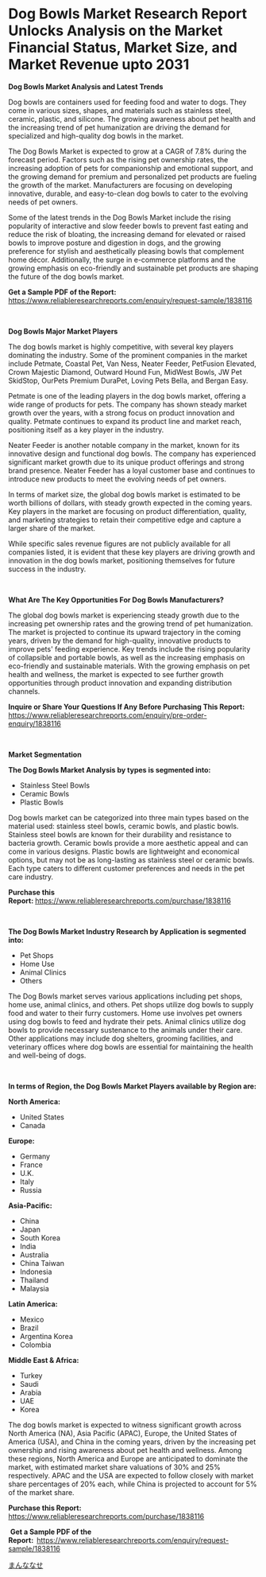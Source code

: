 <p><h1>Dog Bowls Market Research Report Unlocks Analysis on the Market Financial Status, Market Size, and Market Revenue upto 2031</h1></p><p><strong>Dog Bowls Market Analysis and Latest Trends</strong></p>
<p><p>Dog bowls are containers used for feeding food and water to dogs. They come in various sizes, shapes, and materials such as stainless steel, ceramic, plastic, and silicone. The growing awareness about pet health and the increasing trend of pet humanization are driving the demand for specialized and high-quality dog bowls in the market.</p><p>The Dog Bowls Market is expected to grow at a CAGR of 7.8% during the forecast period. Factors such as the rising pet ownership rates, the increasing adoption of pets for companionship and emotional support, and the growing demand for premium and personalized pet products are fueling the growth of the market. Manufacturers are focusing on developing innovative, durable, and easy-to-clean dog bowls to cater to the evolving needs of pet owners.</p><p>Some of the latest trends in the Dog Bowls Market include the rising popularity of interactive and slow feeder bowls to prevent fast eating and reduce the risk of bloating, the increasing demand for elevated or raised bowls to improve posture and digestion in dogs, and the growing preference for stylish and aesthetically pleasing bowls that complement home décor. Additionally, the surge in e-commerce platforms and the growing emphasis on eco-friendly and sustainable pet products are shaping the future of the dog bowls market.</p></p>
<p><strong>Get a Sample PDF of the Report:&nbsp;</strong> <a href="https://www.reliableresearchreports.com/enquiry/request-sample/1838116">https://www.reliableresearchreports.com/enquiry/request-sample/1838116</a></p>
<p>&nbsp;</p>
<p><strong>Dog Bowls Major Market Players</strong></p>
<p><p>The dog bowls market is highly competitive, with several key players dominating the industry. Some of the prominent companies in the market include Petmate, Coastal Pet, Van Ness, Neater Feeder, PetFusion Elevated, Crown Majestic Diamond, Outward Hound Fun, MidWest Bowls, JW Pet SkidStop, OurPets Premium DuraPet, Loving Pets Bella, and Bergan Easy.</p><p>Petmate is one of the leading players in the dog bowls market, offering a wide range of products for pets. The company has shown steady market growth over the years, with a strong focus on product innovation and quality. Petmate continues to expand its product line and market reach, positioning itself as a key player in the industry.</p><p>Neater Feeder is another notable company in the market, known for its innovative design and functional dog bowls. The company has experienced significant market growth due to its unique product offerings and strong brand presence. Neater Feeder has a loyal customer base and continues to introduce new products to meet the evolving needs of pet owners.</p><p>In terms of market size, the global dog bowls market is estimated to be worth billions of dollars, with steady growth expected in the coming years. Key players in the market are focusing on product differentiation, quality, and marketing strategies to retain their competitive edge and capture a larger share of the market.</p><p>While specific sales revenue figures are not publicly available for all companies listed, it is evident that these key players are driving growth and innovation in the dog bowls market, positioning themselves for future success in the industry.</p></p>
<p>&nbsp;</p>
<p><strong>What Are The Key Opportunities For Dog Bowls Manufacturers?</strong></p>
<p><p>The global dog bowls market is experiencing steady growth due to the increasing pet ownership rates and the growing trend of pet humanization. The market is projected to continue its upward trajectory in the coming years, driven by the demand for high-quality, innovative products to improve pets' feeding experience. Key trends include the rising popularity of collapsible and portable bowls, as well as the increasing emphasis on eco-friendly and sustainable materials. With the growing emphasis on pet health and wellness, the market is expected to see further growth opportunities through product innovation and expanding distribution channels.</p></p>
<p><strong>Inquire or Share Your Questions If Any Before Purchasing This Report:</strong> <a href="https://www.reliableresearchreports.com/enquiry/pre-order-enquiry/1838116">https://www.reliableresearchreports.com/enquiry/pre-order-enquiry/1838116</a></p>
<p>&nbsp;</p>
<p><strong>Market Segmentation</strong></p>
<p><strong>The Dog Bowls Market Analysis by types is segmented into:</strong></p>
<p><ul><li>Stainless Steel Bowls</li><li>Ceramic Bowls</li><li>Plastic Bowls</li></ul></p>
<p><p>Dog bowls market can be categorized into three main types based on the material used: stainless steel bowls, ceramic bowls, and plastic bowls. Stainless steel bowls are known for their durability and resistance to bacteria growth. Ceramic bowls provide a more aesthetic appeal and can come in various designs. Plastic bowls are lightweight and economical options, but may not be as long-lasting as stainless steel or ceramic bowls. Each type caters to different customer preferences and needs in the pet care industry.</p></p>
<p><strong>Purchase this Report:&nbsp;</strong><a href="https://www.reliableresearchreports.com/purchase/1838116">https://www.reliableresearchreports.com/purchase/1838116</a></p>
<p>&nbsp;</p>
<p><strong>The Dog Bowls Market Industry Research by Application is segmented into:</strong></p>
<p><ul><li>Pet Shops</li><li>Home Use</li><li>Animal Clinics</li><li>Others</li></ul></p>
<p><p>The Dog Bowls market serves various applications including pet shops, home use, animal clinics, and others. Pet shops utilize dog bowls to supply food and water to their furry customers. Home use involves pet owners using dog bowls to feed and hydrate their pets. Animal clinics utilize dog bowls to provide necessary sustenance to the animals under their care. Other applications may include dog shelters, grooming facilities, and veterinary offices where dog bowls are essential for maintaining the health and well-being of dogs.</p></p>
<p>&nbsp;</p>
<p><strong>In terms of Region, the Dog Bowls Market Players available by Region are:</strong></p>
<p>
    <p> <strong> North America: </strong>
        <ul>
            <li>United States</li>
            <li>Canada</li>
        </ul>
        </p> 
    <p> <strong> Europe: </strong>
        <ul>
            <li>Germany</li>
            <li>France</li>
            <li>U.K.</li>
            <li>Italy</li>
            <li>Russia</li>
        </ul>
        </p> 
    <p> <strong> Asia-Pacific: </strong>
        <ul>
            <li>China</li>
            <li>Japan</li>
            <li>South Korea</li>
            <li>India</li>
            <li>Australia</li>
            <li>China Taiwan</li>
            <li>Indonesia</li>
            <li>Thailand</li>
            <li>Malaysia</li>
        </ul>
        </p> 
    <p> <strong> Latin America: </strong>
        <ul>
            <li>Mexico</li>
            <li>Brazil</li>
            <li>Argentina Korea</li>
            <li>Colombia</li>
        </ul>
        </p> 
    <p> <strong> Middle East & Africa: </strong>
        <ul>
            <li>Turkey</li>
            <li>Saudi</li>
            <li>Arabia</li>
            <li>UAE</li>
            <li>Korea</li>
        </ul>
    </p>
    </p>
<p><p>The dog bowls market is expected to witness significant growth across North America (NA), Asia Pacific (APAC), Europe, the United States of America (USA), and China in the coming years, driven by the increasing pet ownership and rising awareness about pet health and wellness. Among these regions, North America and Europe are anticipated to dominate the market, with estimated market share valuations of 30% and 25% respectively. APAC and the USA are expected to follow closely with market share percentages of 20% each, while China is projected to account for 5% of the market share.</p></p>
<p><strong>Purchase this Report: </strong><a href="https://www.reliableresearchreports.com/purchase/1838116">https://www.reliableresearchreports.com/purchase/1838116</a></p>
<p>&nbsp;<strong>Get a Sample PDF of the Report:&nbsp;&nbsp;</strong><a href="https://www.reliableresearchreports.com/enquiry/request-sample/1838116">https://www.reliableresearchreports.com/enquiry/request-sample/1838116</a></p>
<p><strong></strong></p>
<p><p><a href="https://github.com/oqoeusbvpadwjs08/Market-Research-Report-List-1/blob/main/76385153778.md">まんななせ</a></p></p>
